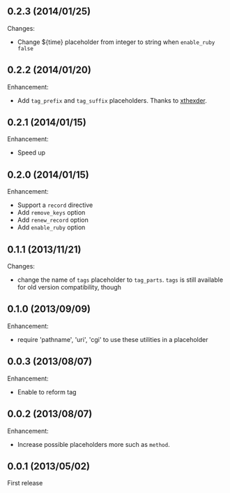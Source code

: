 ## 0.2.3 (2014/01/25)

Changes:

* Change ${time} placeholder from integer to string when `enable_ruby false`

## 0.2.2 (2014/01/20)

Enhancement:

* Add `tag_prefix` and `tag_suffix` placeholders. Thanks to [xthexder](https://github.com/xthexder). 

## 0.2.1 (2014/01/15)

Enhancement:

* Speed up

## 0.2.0 (2014/01/15)

Enhancement:

* Support a `record` directive
* Add `remove_keys` option
* Add `renew_record` option
* Add `enable_ruby` option

## 0.1.1 (2013/11/21)

Changes:

* change the name of `tags` placeholder to `tag_parts`. `tags` is still available for old version compatibility, though

## 0.1.0 (2013/09/09)

Enhancement:

* require 'pathname', 'uri', 'cgi' to use these utilities in a placeholder

## 0.0.3 (2013/08/07)

Enhancement:

* Enable to reform tag

## 0.0.2 (2013/08/07)

Enhancement:

* Increase possible placeholders more such as `method`. 

## 0.0.1  (2013/05/02)

First release
